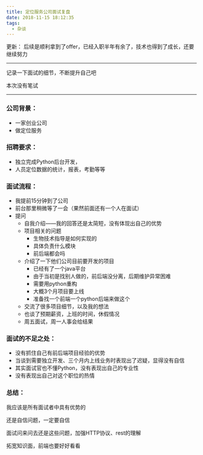 ```yaml
---
title: 定位服务公司面试复盘
date: 2018-11-15 18:12:35
tags:
  - 杂谈
---
```

更新：
后续是顺利拿到了offer，已经入职半年有余了，技术也得到了成长，还要继续努力

--------------------

记录一下面试的细节，不断提升自己吧

本次没有笔试

<!--more-->

------

### 公司背景：

- 一家创业公司
- 做定位服务

### 招聘要求：

-  独立完成Python后台开发，
- 人员定位数据的统计，报表，考勤等等

### 面试流程：

- 我提前15分钟到了公司
- 前台那里稍微等了一会（果然前面还有一个人在面试）
- 提问
  - 自我介绍——我的回答还是太简短，没有体现出自己的优势
  - 项目相关的问题
    - 生物技术指导是如何实现的
    - 具体负责什么模块
    - 前后端都会吗
  - 介绍了一下他们公司目前要开发的项目
    - 已经有了一个java平台
    - 由于当初是找别人做的，前后端没分离，后期维护异常困难
    - 需要用python重构
    - 大概3个月项目要上线
    - 准备找一个前端一个python后端来做这个
  - 交流了很多项目细节，以及我的想法
  - 也谈了预期薪资，上班的时间，休假情况
  - 周五面试，周一人事会给结果

### 面试的不足之处：

- 没有抓住自己有前后端项目经验的优势
- 当谈到需要独立开发、三个月内上线业务时表现出了迟疑，显得没有自信
- 其实面试官也不懂Python，没有表现出自己的专业性
- 没有表现出自己对这个职位的热情


### 总结：

我应该是所有面试者中具有优势的

还是自信问题，一定要自信

面试问来问去还是这些问题，加强HTTP协议、rest的理解

拓宽知识面，前端也要好好看看




